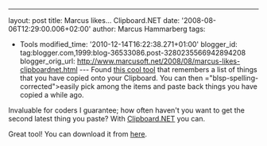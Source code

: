 ---
layout: post
title: Marcus likes... Clipboard.NET
date: '2008-08-06T12:29:00.006+02:00'
author: Marcus Hammarberg
tags:
  - Tools
modified_time: '2010-12-14T16:22:38.271+01:00'
blogger_id: tag:blogger.com,1999:blog-36533086.post-3280235566942894208
blogger_orig_url: http://www.marcusoft.net/2008/08/marcus-likes-clipboardnet.html ---
Found [this cool tool](https://clipmon32.bountysource.com/) that <span
id="SPELLING_ERROR_0" class="blsp-spelling-corrected">remembers</span> a
list of things that you have copied onto your Clipboard. You can then
<span>="blsp-spelling-corrected">easily</span> pick among the items and
paste back things you have copied a while ago.

Invaluable for coders I guarantee; how often haven't you want to get the
second latest thing you paste? With
[Clipboard.NET](https://clipmon32.bountysource.com/) you can.

Great tool! You can download it from
[here](https://clipmon32.bountysource.com/downloads).
